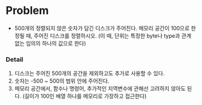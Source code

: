 # Problem

- 500개의 정렬되지 않은 숫자가 담긴 디스크가 주어진다. 메모리 공간이 100으로 한정될 때, 주어진 디스크를 정렬하시오.
  (이 때, 단위는 특정한 byte나 type과 관계 없는 임의의 하나의 값으로 한다)

### Detail

1. 디스크는 주어진 500개의 공간을 제외하고도 추가로 사용할 수 있다.
2. 숫자는 -500 ~ 500의 범위 안에 주어진다.
3. 메모리 공간에서, 함수나 명령어, 추가적인 지역변수에 관해선 고려하지 않아도 된다.
   (길이가 100인 배열 하나를 메모리로 가장하고 접근한다)
